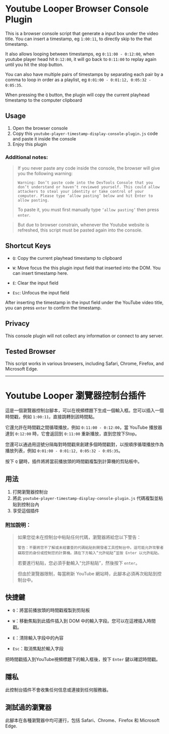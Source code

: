 # Youtube Looper Browser Console Plugin

This is a browser console script that generate a input box under the video title. You can insert a timestamp, eg `1:00:11`, to directly skip to the that timestamp.

It also allows looping between timestamps, eg `0:11:00 - 0:12:00`, when youtube player head hit `0:12:00`, it will go back to `0:11:00` to replay again until you hit the stop button.

You can also have multiple pairs of timestamps by separating each pair by a comma to loop in order as a playlist, eg `0:01:00 - 0:01:12, 0:05:32 - 0:05:35`.

When pressing the `Q` button, the plugin will copy the current playhead timestamp to the computer clipboard

## Usage

1. Open the browser console
2. Copy this `youtube-player-timestamp-display-console-plugin.js` code and paste it inside the console
3. Enjoy this plugin

### Additional notes:

> If you never paste any code inside the console, the browser will give you the following warning:
>
> `Warning: Don’t paste code into the DevTools Console that you don’t understand or haven’t reviewed yourself. This could allow attackers to steal your identity or take control of your computer. Please type ‘allow pasting’ below and hit Enter to allow pasting.`
>
> To paste it, you must first manually type `‘allow pasting’` then press `enter`.

> But due to browser constrain, whenever the Youtube website is refreshed, this script must be pasted again into the console.

## Shortcut Keys

-   `Q`: Copy the current playhead timestamp to clipboard

-   `W`: Move focus the this plugin input field that inserted into the DOM. You can insert timestamp here.

-   `E`: Clear the input field

-   `Esc`: Unfocus the input field

After inserting the timestamp in the input field under the YouTube video title, you can press `enter` to confirm the timestamp.

## Privacy

This console plugin will not collect any information or connect to any server.

## Tested Browser

This script works in various browsers, including Safari, Chrome, Firefox, and Microsoft Edge.
***
# Youtube Looper 瀏覽器控制台插件

這是一個瀏覽器控制台腳本，可以在視頻標題下生成一個輸入框。您可以插入一個時間戳，例如 `1:00:11`，直接跳轉到該時間點。

它還允許在時間戳之間循環播放，例如 `0:11:00 - 0:12:00`，當 YouTube 播放器達到 `0:12:00` 時，它會返回到 `0:11:00` 重新播放，直到您按下Stop。

您還可以通過用逗號分隔每對時間戳來創建多個時間戳對，以按順序循環播放作為播放列表，例如 `0:01:00 - 0:01:12, 0:05:32 - 0:05:35`。

按下 `Q` 鍵時，插件將將當前播放頭的時間戳複製到計算機的剪貼板中。

## 用法

1. 打開瀏覽器控制台
2. 將此 `youtube-player-timestamp-display-console-plugin.js` 代碼複製並粘貼到控制台內
3. 享受這個插件

### 附加說明：

> 如果您從未在控制台中粘貼任何代碼，瀏覽器將給您以下警告：
>
> `警告：不要將您不了解或未經審查的代碼粘貼到開發者工具控制台中。這可能允許攻擊者竊取您的身份或控制您的計算機。請在下方輸入“允許粘貼”並按 Enter 以允許粘貼。`
>
> 若要進行粘貼，您必須手動輸入“允許粘貼”，然後按下 `enter`。

> 但由於瀏覽器限制，每當刷新 YouTube 網站時，此腳本必須再次粘貼到控制台中。

## 快捷鍵

-   `Q`：將當前播放頭的時間戳複製到剪貼板

-   `W`：移動焦點到此插件插入到 DOM 中的輸入字段。您可以在這裡插入時間戳。

-   `E`：清除輸入字段中的內容

-   `Esc`：取消焦點於輸入字段

把時間戳插入到YouTube視頻標題下的輸入框後，按下 `Enter` 鍵以確認時間戳。
## 隱私

此控制台插件不會收集任何信息或連接到任何服務器。

## 測試過的瀏覽器

此腳本在各種瀏覽器中均可運行，包括 Safari、Chrome、Firefox 和 Microsoft Edge.